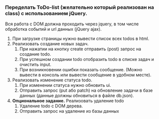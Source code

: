 ### Переделать ToDo-list (желательно который реализован на class) с использованием jQuery.
Вся работа с DOM должна проходить через jquery, в том числе обработка событий и url данных (jQuery ajax).
1. При загрузке страницы нужно вывести список всех todos в html.
2. Реализовать создание новых задач.
   1. При нажатии на кнопку create отправить (post) запрос на создание todo.
   2. При успешном создании todo отобразить todo в списке задач и очистить input.
   3. При возникновении ошибки показать сообщение. (Можно вывести в консоль или вывести сообщение в удобном месте).
3. Реализовать изменение статуса todo.
   1. При изменении статуса нужно обновить ui.
   2. Отправить запрос (put або patch) на обновление задачи в базе данных (данные должны обновиться в файле db.json).
4. **Опциональное задание.** Реализовать удаление todo
   1. Удаление todo с DOM дерева.
   2. Отправить запрос на удаление из базы данных